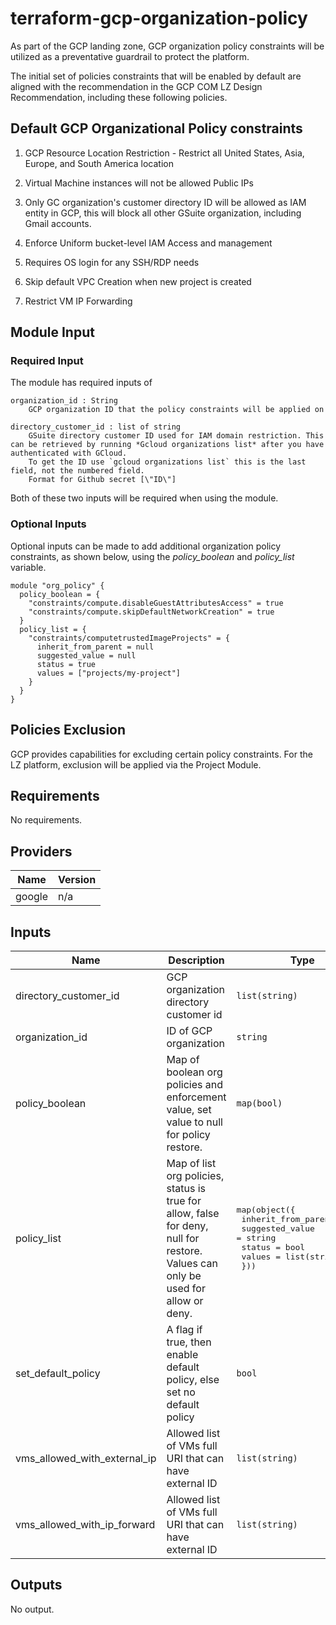 # terraform-gcp-organization-policy

As part of the GCP landing zone, GCP organization policy constraints will be
utilized as a preventative guardrail to protect the platform.

The initial set of policies constraints that will be enabled by default are
aligned with the recommendation in the GCP COM LZ Design Recommendation,
including these following policies.

## Default GCP Organizational Policy constraints

1. GCP Resource Location Restriction - Restrict all United States, Asia, Europe,
   and South America location

1. Virtual Machine instances will not be allowed Public IPs

1. Only GC organization's customer directory ID will be allowed as IAM entity in
   GCP, this will block all other GSuite organization, including Gmail accounts.


1. Enforce Uniform bucket-level IAM Access and management

1. Requires OS login for any SSH/RDP needs

1. Skip default VPC Creation when new project is created

1. Restrict VM IP Forwarding

## Module Input

### Required Input
The module has required inputs of
```
organization_id : String
    GCP organization ID that the policy constraints will be applied on
```
```
directory_customer_id : list of string
    GSuite directory customer ID used for IAM domain restriction. This can be retrieved by running *Gcloud organizations list* after you have authenticated with GCloud.
    To get the ID use `gcloud organizations list` this is the last field, not the numbered field.
    Format for Github secret [\"ID\"]
```
Both of these two inputs will be required when using the module. 

### Optional Inputs

Optional inputs can be made to add additional organization policy constraints,
as shown below, using the *policy_boolean* and *policy_list* variable.

```
module "org_policy" {
  policy_boolean = {
    "constraints/compute.disableGuestAttributesAccess" = true
    "constraints/compute.skipDefaultNetworkCreation" = true
  }
  policy_list = {
    "constraints/computetrustedImageProjects" = {
      inherit_from_parent = null
      suggested_value = null
      status = true
      values = ["projects/my-project"]
    }
  }
}
```

## Policies Exclusion

GCP provides capabilities for excluding certain policy constraints. For the LZ
platform, exclusion will be applied via the Project Module.

<!-- BEGINNING OF PRE-COMMIT-TERRAFORM DOCS HOOK -->
## Requirements

No requirements.

## Providers

| Name | Version |
|------|---------|
| google | n/a |

## Inputs

| Name | Description | Type | Default | Required |
|------|-------------|------|---------|:--------:|
| directory\_customer\_id | GCP organization directory customer id | `list(string)` | n/a | yes |
| organization\_id | ID of GCP organization | `string` | n/a | yes |
| policy\_boolean | Map of boolean org policies and enforcement value, set value to null for policy restore. | `map(bool)` | `{}` | no |
| policy\_list | Map of list org policies, status is true for allow, false for deny, null for restore. Values can only be used for allow or deny. | <pre>map(object({<br>    inherit_from_parent = bool<br>    suggested_value     = string<br>    status              = bool<br>    values              = list(string)<br>  }))</pre> | `{}` | no |
| set\_default\_policy | A flag if true, then enable default policy, else set no default policy | `bool` | `true` | no |
| vms\_allowed\_with\_external\_ip | Allowed list of VMs full URI that can have external ID | `list(string)` | `[]` | no |
| vms\_allowed\_with\_ip\_forward | Allowed list of VMs full URI that can have external ID | `list(string)` | `[]` | no |

## Outputs

No output.

<!-- END OF PRE-COMMIT-TERRAFORM DOCS HOOK -->